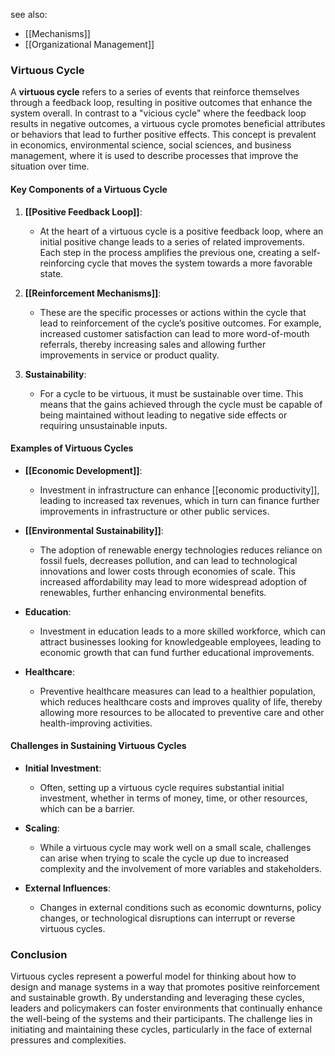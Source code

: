 see also:
- [[Mechanisms]]
- [[Organizational Management]]
### Virtuous Cycle

A **virtuous cycle** refers to a series of events that reinforce themselves through a feedback loop, resulting in positive outcomes that enhance the system overall. In contrast to a "vicious cycle" where the feedback loop results in negative outcomes, a virtuous cycle promotes beneficial attributes or behaviors that lead to further positive effects. This concept is prevalent in economics, environmental science, social sciences, and business management, where it is used to describe processes that improve the situation over time.

#### Key Components of a Virtuous Cycle

1. **[[Positive Feedback Loop]]**:
   - At the heart of a virtuous cycle is a positive feedback loop, where an initial positive change leads to a series of related improvements. Each step in the process amplifies the previous one, creating a self-reinforcing cycle that moves the system towards a more favorable state.

2. **[[Reinforcement Mechanisms]]**:
   - These are the specific processes or actions within the cycle that lead to reinforcement of the cycle’s positive outcomes. For example, increased customer satisfaction can lead to more word-of-mouth referrals, thereby increasing sales and allowing further improvements in service or product quality.

3. **Sustainability**:
   - For a cycle to be virtuous, it must be sustainable over time. This means that the gains achieved through the cycle must be capable of being maintained without leading to negative side effects or requiring unsustainable inputs.

#### Examples of Virtuous Cycles

- **[[Economic Development]]**:
   - Investment in infrastructure can enhance [[economic productivity]], leading to increased tax revenues, which in turn can finance further improvements in infrastructure or other public services.

- **[[Environmental Sustainability]]**:
   - The adoption of renewable energy technologies reduces reliance on fossil fuels, decreases pollution, and can lead to technological innovations and lower costs through economies of scale. This increased affordability may lead to more widespread adoption of renewables, further enhancing environmental benefits.

- **Education**:
   - Investment in education leads to a more skilled workforce, which can attract businesses looking for knowledgeable employees, leading to economic growth that can fund further educational improvements.

- **Healthcare**:
   - Preventive healthcare measures can lead to a healthier population, which reduces healthcare costs and improves quality of life, thereby allowing more resources to be allocated to preventive care and other health-improving activities.

#### Challenges in Sustaining Virtuous Cycles

- **Initial Investment**:
   - Often, setting up a virtuous cycle requires substantial initial investment, whether in terms of money, time, or other resources, which can be a barrier.

- **Scaling**:
   - While a virtuous cycle may work well on a small scale, challenges can arise when trying to scale the cycle up due to increased complexity and the involvement of more variables and stakeholders.

- **External Influences**:
   - Changes in external conditions such as economic downturns, policy changes, or technological disruptions can interrupt or reverse virtuous cycles.

### Conclusion

Virtuous cycles represent a powerful model for thinking about how to design and manage systems in a way that promotes positive reinforcement and sustainable growth. By understanding and leveraging these cycles, leaders and policymakers can foster environments that continually enhance the well-being of the systems and their participants. The challenge lies in initiating and maintaining these cycles, particularly in the face of external pressures and complexities.